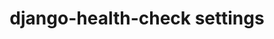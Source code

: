 ---
title: django-health-check settings
pageTitle: django-health-check - Settings
description: List of settings that effect django-health-check
---